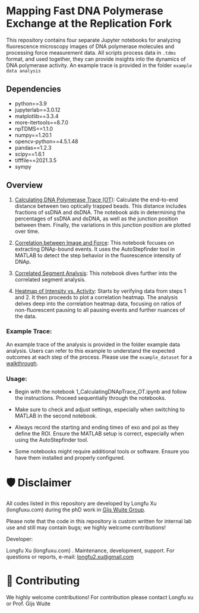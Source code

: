 # Mapping Fast DNA Polymerase Exchange at the Replication Fork

This repository contains four separate Jupyter notebooks for analyzing fluorescence microscopy images of DNA polymerase molecules and processing force measurement data. All scripts process data in `.tdms` format, and used together, they can provide insights into the dynamics of DNA polymerase activity. An example trace is provided in the folder `example data analysis`

## Dependencies

- python==3.9
- jupyterlab==3.0.12
- matplotlib==3.3.4
- more-itertools==8.7.0
- npTDMS==1.1.0
- numpy==1.20.1
- opencv-python==4.5.1.48
- pandas==1.2.3
- scipy==1.6.1
- tifffile==2021.3.5
- sympy

## Overview

1. [Calculating DNA Polymerase Trace (OT)](1_CalculatingDNApTrace_OT.ipynb): Calculate the end-to-end distance between two optically trapped beads. This distance includes fractions of ssDNA and dsDNA. The notebook aids in determining the percentages of ssDNA and dsDNA, as well as the junction position between them. Finally, the variations in this junction position are plotted over time.

2. [Correlation between Image and Force](2_Correlation_image_force.ipynb): This notebook focuses on extracting DNAp-bound events. It uses the AutoStepfinder tool in MATLAB to detect the step behavior in the fluorescence intensity of DNAp.

3. [Correlated Segment Analysis](3_Correlated_segement_analysis.ipynb): This notebook dives further into the correlated segment analysis. 

4. [Heatmap of Intensity vs. Activity](4_Heatmap_intensity_activity.ipynb): Starts by verifying data from steps 1 and 2. It then proceeds to plot a correlation heatmap. The analysis delves deep into the correlation heatmap data, focusing on ratios of non-fluorescent pausing to all pausing events and further nuances of the data.

### Example Trace:
An example trace of the analysis is provided in the folder example data analysis. Users can refer to this example to understand the expected outcomes at each step of the process. Please use the `example_dataset` for a [walkthrough](example_dataset).

### Usage:
- Begin with the notebook 1_CalculatingDNApTrace_OT.ipynb and follow the instructions.
Proceed sequentially through the notebooks.

- Make sure to check and adjust settings, especially when switching to MATLAB in the second notebook.

- Always record the starting and ending times of exo and pol as they define the ROI.
Ensure the MATLAB setup is correct, especially when using the AutoStepfinder tool.

- Some notebooks might require additional tools or software. Ensure you have them installed and properly configured.


# 🛡 Disclaimer

All codes listed in this repository are developed by Longfu Xu (longfuxu.com) during the phD work in [Gijs Wuite Group](http://www.gijswuite.com/).

Please note that the code in this repository is custom written for internal lab use and still may contain bugs; we highly welcome contributions!


Developer:

Longfu Xu (longfuxu.com) . Maintenance, development, support. For questions or reports, e-mail: [longfu2.xu@gmail.com](mailto:l2.xu@vu.nl)

# 🚀 Contributing
We highly welcome contributions! For contribution please contact Longfu xu or Prof. Gijs Wuite